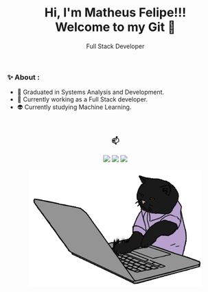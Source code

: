 
<div  align="center">
  <h1>
    Hi, I'm Matheus Felipe!!!
    <br/>
    Welcome to my Git 🚀
  </h1>
</div>

<p align='center'>
  Full Stack Developer
</p>

<br/>



### ✨ About  :

- 🤠 Graduated in Systems Analysis and Development.
- 🤖 Currently working as a Full Stack developer.
- 👽 Currently studying Machine Learning.

<div align="center">

    
<br>

### 📫

<p>

  <a href ="mailto:matheus.felipe55391@gmail.com">
  <img src="https://img.shields.io/badge/Gmail-D14836?style=for-the-badge&logo=gmail&logoColor=white" target="_blank"></a>

  <a href="https://www.linkedin.com/in/matheus-felipe-vieira-santiago-5a321a208/" alt="Linkedin">
  <img src="https://img.shields.io/badge/LinkedIn-0077B5?style=for-the-badge&logo=linkedin&logoColor=white" /></a>

  <a href="https://www.youtube.com/channel/UCLz2c241hvFzWu53Xx35Ojg" alt="Youtube">
  <img src="https://img.shields.io/badge/YouTube-FF0000?style=for-the-badge&logo=youtube&logoColor=white"/></a>

</p>
<img src="https://raw.githubusercontent.com/HolyZheng/holyZheng-blog/master/images/coding.gif" min-width="400px" max-width="400px" width="400px" align="center" alt="Computer iuriCode">
</div>
